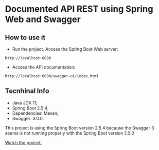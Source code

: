 # Documented API REST using Spring Web and Swagger

## How to use it

- Run the project. Access the Spring Boot Web server:
```
http://localhost:8080
```

- Access the API documentation:
```
http://localhost:8080/swagger-ui/index.html
```

## Tecnhinal Info

- Java JDK 11;
- Spring Boot 2.5.4;
- Dependencies: Maven;
- Swagger: 3.0.0.

This project is using the Spring Boot version 2.5.4 because the Swagger 3 seems is not 
running properly with the Spring Boot version 3.0.0

[Watch the project.](https://www.youtube.com/watch?v=KUDf_F4qTFA)
